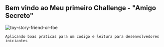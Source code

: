 
## Bem vindo ao Meu primeiro Challenge - "Amigo Secreto"  


![toy-story-friend-or-foe](https://github.com/user-attachments/assets/0760e13e-e41a-4bd6-ba26-2a4daaed239e)

~~~
Aplicando boas praticas para um codigo e leitura para desenvolvedores iniciantes
~~~
